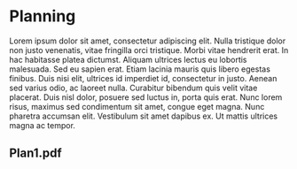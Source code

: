 # Planning

Lorem ipsum dolor sit amet, consectetur adipiscing elit. Nulla tristique dolor non justo venenatis, vitae fringilla orci tristique. Morbi vitae hendrerit erat. In hac habitasse platea dictumst. Aliquam ultrices lectus eu lobortis malesuada. Sed eu sapien erat. Etiam lacinia mauris quis libero egestas finibus. Duis nisi elit, ultrices id imperdiet id, consectetur in justo. Aenean sed varius odio, ac laoreet nulla. Curabitur bibendum quis velit vitae placerat. Duis nisl dolor, posuere sed luctus in, porta quis erat. Nunc lorem risus, maximus sed condimentum sit amet, congue eget magna. Nunc pharetra accumsan elit. Vestibulum sit amet dapibus ex. Ut mattis ultrices magna ac tempor. 

## Plan1.pdf

<object data="../pdf/Plan1.pdf" type="application/pdf" width="100%" height="500">
</object>
